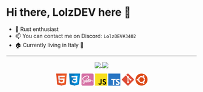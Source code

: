 # Hi there, LolzDEV here 👋

- 🦀 Rust enthusiast
- 📫 You can contact me on Discord: ```LolzDEV#3402```
- 🏠 Currently living in Italy 🍕

<hr>

<p align="center">
  <a href="https://github.com/LolzDEV">
    <img align="center" src="https://github-readme-stats.vercel.app/api?username=LolzDEV&theme=gruvbox&show_icons=true&count_private=true" />
    <img align="center" src="https://github-readme-stats.vercel.app/api/top-langs/?username=LolzDEV&hide_border=true&theme=gruvbox&layout=compact" />
  </a>
</p>

<p align="center" margin="30px">
  <span><img src="images/html.png"></span>
  <span><img src="images/css.png"></span>
  <span><img src="images/sass.png"></span>
  <span><img src="images/javascript.png"></span>
  <span><img src="images/typescript.png"></span>
  <span><img src="images/git.png"></span>
  <span><img src="images/ubuntu.png"></span>
</p>
